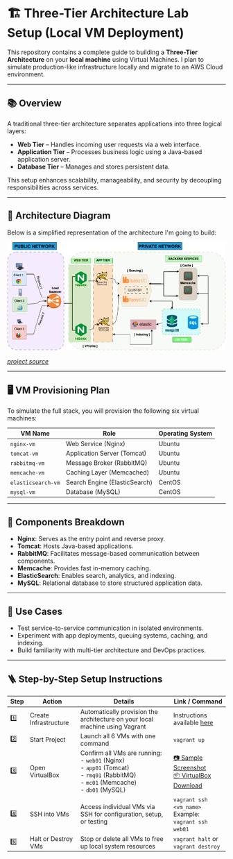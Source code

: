 # 🏗️ Three-Tier Architecture Lab Setup (Local VM Deployment)

This repository contains a complete guide to building a **Three-Tier Architecture** on your **local machine** using Virtual Machines. I plan to simulate production-like infrastructure locally and migrate to an  AWS Cloud environment.

---

## 📚 Overview

A traditional three-tier architecture separates applications into three logical layers:

- **Web Tier** – Handles incoming user requests via a web interface.
- **Application Tier** – Processes business logic using a Java-based application server.
- **Database Tier** – Manages and stores persistent data.

This setup enhances scalability, manageability, and security by decoupling responsibilities across services.

---

## 🧱 Architecture Diagram

Below is a simplified representation of the architecture I'm  going to build:

![diagram](/Images/Vprofile.jpg)

[*project source*](https://www.udemy.com/course/devopsprojects/?src=sac&kw=devops+projects&couponCode=24T7MT260525G3)

---

## 🖥️ VM Provisioning Plan

To simulate the full stack, you will provision the following six virtual machines:

| VM Name            | Role                              | Operating System |
|--------------------|-----------------------------------|------------------|
| `nginx-vm`         | Web Service (Nginx)               | Ubuntu           |
| `tomcat-vm`        | Application Server (Tomcat)       | Ubuntu           |
| `rabbitmq-vm`      | Message Broker (RabbitMQ)         | Ubuntu           |
| `memcache-vm`      | Caching Layer (Memcached)         | Ubuntu           |
| `elasticsearch-vm` | Search Engine (ElasticSearch)     | CentOS           |
| `mysql-vm`         | Database (MySQL)                  | CentOS           |

---

## 🔧 Components Breakdown

- **Nginx**: Serves as the entry point and reverse proxy.
- **Tomcat**: Hosts Java-based applications.
- **RabbitMQ**: Facilitates message-based communication between components.
- **Memcache**: Provides fast in-memory caching.
- **ElasticSearch**: Enables search, analytics, and indexing.
- **MySQL**: Relational database to store structured application data.

---

## 🚀 Use Cases

- Test service-to-service communication in isolated environments.
- Experiment with app deployments, queuing systems, caching, and indexing.
- Build familiarity with multi-tier architecture and DevOps practices.

---
## 🪜 Step-by-Step Setup Instructions

| Step | Action                  | Details                                                                                             | Link / Command                                                                 |
|------|-------------------------|-----------------------------------------------------------------------------------------------------|---------------------------------------------------------------------------------|
| 1️⃣   | Create Infrastructure   | Automatically provision the architecture on your local machine using Vagrant                       | Instructions available [here](https://github.com/KwesiLovesTech/Vprofile-Project-Multi-Tier-Web-Application-Stack-Setup-Locally/tree/main/VM_provisioning) |
| 2️⃣   | Start Project           | Launch all 6 VMs with one command                                                                   | `vagrant up`                                                                   |
| 3️⃣   | Open VirtualBox         | Confirm all VMs are running:<br>- `web01` (Nginx)<br>- `app01` (Tomcat)<br>- `rmq01` (RabbitMQ)<br>- `mc01` (Memcache)<br>- `db01` (MySQL) | [📷 Sample Screenshot](/Images/VMs-are-running-in-VirtualBox.png)<br>[📦 VirtualBox Download](https://www.virtualbox.org/wiki/Downloads) |
| 4️⃣   | SSH into VMs            | Access individual VMs via SSH for configuration, setup, or testing                                 | `vagrant ssh <vm_name>`<br>Example: `vagrant ssh web01`                        |
| 5️⃣   | Halt or Destroy VMs     | Stop or delete all VMs to free up local system resources                                            | `vagrant halt` or `vagrant destroy`                                            |
